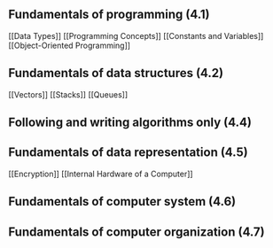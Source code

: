 
## Fundamentals of programming (4.1)
[[Data Types]]
[[Programming Concepts]]
[[Constants and Variables]]
[[Object-Oriented Programming]]


## Fundamentals of data structures (4.2)

[[Vectors]]
[[Stacks]]
[[Queues]]

## Following and writing algorithms only (4.4)

## Fundamentals of data representation (4.5)
[[Encryption]]
[[Internal Hardware of a Computer]]



## Fundamentals of computer system (4.6)

## Fundamentals of computer organization (4.7)
